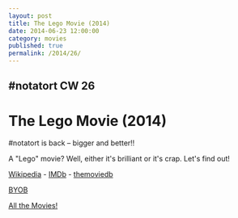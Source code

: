 ```yaml
---
layout: post
title: The Lego Movie (2014)
date: 2014-06-23 12:00:00
category: movies
published: true
permalink: /2014/26/
---
```


## \#notatort CW 26
# The Lego Movie \(2014\)

\#notatort is back – bigger and better!!

A "Lego" movie? Well, either it's brilliant or it's crap. Let's find out!

[Wikipedia](http://en.wikipedia.org/wiki/The_lego_movie) - [IMDb](http://www.imdb.com/title/tt1490017/?ref_=fn_al_tt_1) - [themoviedb](http://www.themoviedb.org/movie/137106-the-lego-movie)

<a href="http://en.wikipedia.org/wiki/BYOB_(beverage)">BYOB</a>

[All the Movies!](http://notatort.com/allthemovies/)

<!--include jquery & backstretch-->

<script type="text/javascript" src="https://ajax.googleapis.com/ajax/libs/jquery/1.7.2/jquery.min.js"></script>

<script type="text/javascript" src="http://notatort.com/jquery.backstretch.min.js"></script>

<script type="text/javascript">

$(function(){

     $(window).resize(function(){
     
         if($(this).width() >= 767){
         
             $.backstretch("http://notatort.com/bg1426.jpg", {speed: 150});
             
         }
         
      })
      
      .resize();//trigger resize on page load
      
});

</script>